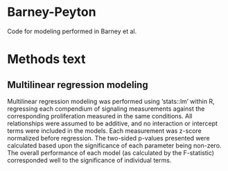 # Barney-Peyton
Code for modeling performed in Barney et al.











# Methods text

## Multilinear regression modeling

Multilinear regression modeling was performed using ‘stats::lm’ within R, regressing each compendium of signaling measurements against the corresponding proliferation measured in the same conditions. All relationships were assumed to be additive, and no interaction or intercept terms were included in the models. Each measurement was z-score normalized before regression. The two-sided p-values presented were calculated based upon the significance of each parameter being non-zero. The overall performance of each model (as calculated by the F-statistic) corresponded well to the significance of individual terms.
